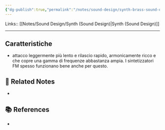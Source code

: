 ```yaml
---
{"dg-publish":true,"permalink":"/notes/sound-design/synth-brass-sound-design/","tags":["type/note"]}
---
```


Links:: [[Notes/Sound Design/Synth (Sound Design)\|Synth (Sound Design)]]

---
## Caratteristiche

- attacco leggermente più lento e rilascio rapido, armonicamente ricco e che copre una gamma di frequenze abbastanza ampia. I sintetizzatori FM spesso funzionano bene anche per questo.






## 🔗 Related Notes

- 

## 📚 References

- 